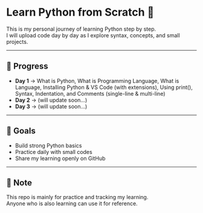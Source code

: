 # Learn Python from Scratch 🐍

This is my personal journey of learning Python step by step.  
I will upload code day by day as I explore syntax, concepts, and small projects.

---

## 📅 Progress
- **Day 1** → What is Python, What is Programming Language, What is Language, Installing Python & VS Code (with extensions), Using print(), Syntax, Indentation, and Comments (single-line & multi-line)
- **Day 2** → (will update soon...)
- **Day 3** → (will update soon...)

---

## 🎯 Goals
- Build strong Python basics
- Practice daily with small codes
- Share my learning openly on GitHub

---

## 📌 Note
This repo is mainly for practice and tracking my learning.  
Anyone who is also learning can use it for reference.

